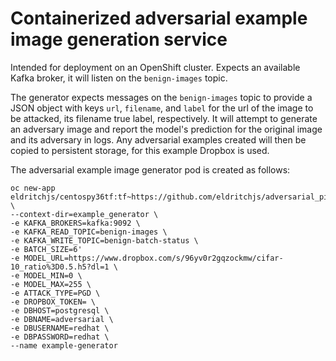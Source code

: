 # Containerized adversarial example image generation service

Intended for deployment on an OpenShift cluster. Expects an available Kafka broker, it will listen on the `benign-images` topic.

The generator expects messages on the `benign-images` topic to provide a JSON object with keys `url`, `filename`, and `label` for the url of the image to be attacked, its filename true label, respectively. It will attempt to generate an adversary image and report the model's prediction for the original image and its adversary in logs. Any adversarial examples created will then be copied to persistent storage, for this example Dropbox is used.

The adversarial example image generator pod is created as follows:

```
oc new-app eldritchjs/centospy36tf:tf~https://github.com/eldritchjs/adversarial_pipeline \
--context-dir=example_generator \
-e KAFKA_BROKERS=kafka:9092 \
-e KAFKA_READ_TOPIC=benign-images \
-e KAFKA_WRITE_TOPIC=benign-batch-status \
-e BATCH_SIZE=6'
-e MODEL_URL=https://www.dropbox.com/s/96yv0r2gqzockmw/cifar-10_ratio%3D0.5.h5?dl=1 \
-e MODEL_MIN=0 \
-e MODEL_MAX=255 \
-e ATTACK_TYPE=PGD \
-e DROPBOX_TOKEN= \
-e DBHOST=postgresql \
-e DBNAME=adversarial \
-e DBUSERNAME=redhat \
-e DBPASSWORD=redhat \
--name example-generator
```

